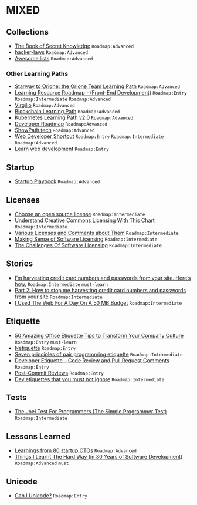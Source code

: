 # MIXED

## Collections

 - [The Book of Secret Knowledge](https://github.com/trimstray/the-book-of-secret-knowledge) `Roadmap:Advanced`
 - [hacker-laws](https://github.com/dwmkerr/hacker-laws) `Roadmap:Advanced`
 - [Awesome lists](https://github.com/sindresorhus/awesome) `Roadmap:Advanced`

### Other Learning Paths

 - [Starway to Orione: the Orione Team Learning Path](https://github.com/xpeppers/starway-to-orione) `Roadmap:Advanced`
 - [Learning Resource Roadmap - (Front-End Development)](https://github.com/devcenter-square/Learning-Resource-Path-Front-End) `Roadmap:Entry` `Roadmap:Intermediate` `Roadmap:Advanced`
 - [Virgilio](https://github.com/virgili0/Virgilio) `Roadmap:Advanced`
 - [Blockchain Learning Path](https://github.com/protofire/blockchain-learning-path) `Roadmap:Advanced`
 - [Kubernetes Learning Path v2.0](https://azure.microsoft.com/en-us/resources/kubernetes-learning-path/) `Roadmap:Advanced`
 - [Developer Roadmap](https://github.com/luuductrung1234/dev-roadmap) `Roadmap:Advanced`
 - [ShowPath.tech](https://github.com/PJijin/Show-Path) `Roadmap:Advanced`
 - [Web Developer Shortcut](https://github.com/rkukuh/web-developer-shortcut) `Roadmap:Entry` `Roadmap:Intermediate` `Roadmap:Advanced`
 - [Learn web development](https://developer.mozilla.org/en-US/docs/Learn) `Roadmap:Entry`

## Startup

 - [Startup Playbook](https://playbook.samaltman.com/) `Roadmap:Advanced`

## Licenses

 - [Choose an open source license](https://choosealicense.com/) `Roadmap:Intermediate`
 - [Understand Creative Commons Licensing With This Chart](https://lifehacker.com/understand-creative-commons-licensing-with-this-chart-1614149185) `Roadmap:Intermediate`
 - [Various Licenses and Comments about Them](https://www.gnu.org/licenses/license-list.html) `Roadmap:Intermediate`
 - [Making Sense of Software Licensing](https://www.techsoup.org/support/articles-and-how-tos/making-sense-of-software-licensing) `Roadmap:Intermediate`
 - [The Challenges Of Software Licensing](http://omtco.eu/references/licensing/) `Roadmap:Intermediate`

## Stories

 - [I’m harvesting credit card numbers and passwords from your site. Here’s how.](https://medium.com/hackernoon/im-harvesting-credit-card-numbers-and-passwords-from-your-site-here-s-how-9a8cb347c5b5) `Roadmap:Intermediate` `must-learn`
 - [Part 2: How to stop me harvesting credit card numbers and passwords from your site](https://medium.com/hackernoon/part-2-how-to-stop-me-harvesting-credit-card-numbers-and-passwords-from-your-site-844f739659b9) `Roadmap:Intermediate`
 - [I Used The Web For A Day On A 50 MB Budget](https://www.smashingmagazine.com/2019/07/web-on-50mb-budget/) `Roadmap:Intermediate`

## Etiquette

 - [50 Amazing Office Etiquette Tips to Transform Your Company Culture](https://smallbiztrends.com/2017/06/office-etiquette.html) `Roadmap:Entry` `must-learn`
 - [Netiquette](https://www.fau.edu/oit/student/netiquette.php) `Roadmap:Entry`
 - [Seven principles of pair programming etiquette](https://itnext.io/seven-principles-of-pair-programming-etiquette-74a2b3b233b0) `Roadmap:Intermediate`
 - [Developer Etiquette – Code Review and Pull Request Comments](https://erikzaadi.com/2019/09/29/pull-request-etiquette-a-set-of-simple-rules-for-your-code-review/) `Roadmap:Entry`
 - [Post-Commit Reviews](https://copyconstruct.medium.com/post-commit-reviews-b4cc2163ac7a) `Roadmap:Entry`
 - [Dev etiquettes that you must not ignore](https://codeburst.io/dev-etiquettes-that-you-must-not-ignore-619e1bb490b8) `Roadmap:Intermediate`

## Tests

 - [The Joel Test For Programmers (The Simple Programmer Test)](https://simpleprogrammer.com/joel-test-programmers-simple-programmer-test/) `Roadmap:Intermediate`

## Lessons Learned

 - [Learnings from 80 startup CTOs](https://medium.com/@fesja/learnings-from-80-startup-ctos-88ddb5f9c024) `Roadmap:Advanced`
 - [Things I Learnt The Hard Way (in 30 Years of Software Development)](https://blog.juliobiason.me/thoughts/things-i-learnt-the-hard-way/) `Roadmap:Advanced` `must`

## Unicode

 - [Can I Unicode‽](https://mathiasbynens.github.io/caniunicode/) `Roadmap:Entry`
